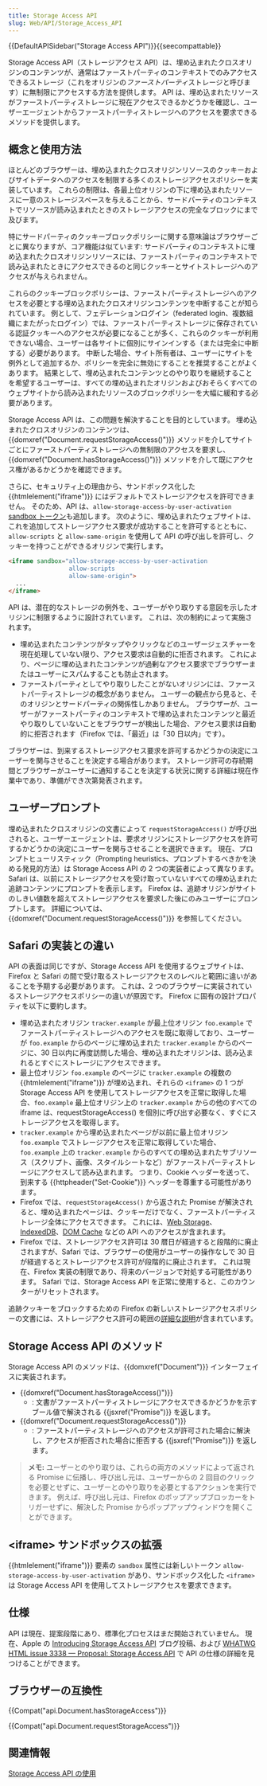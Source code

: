 ```yaml
---
title: Storage Access API
slug: Web/API/Storage_Access_API
---
```


{{DefaultAPISidebar("Storage Access API")}}{{seecompattable}}

Storage Access API（ストレージアクセス API）は、埋め込まれたクロスオリジンのコンテンツが、通常はファーストパーティのコンテキストでのみアクセスできるストレージ（これをオリジンの*ファーストパーティ*ストレージと呼びます）に無制限にアクセスする方法を提供します。 API は、埋め込まれたリソースがファーストパーティストレージに現在アクセスできるかどうかを確認し、ユーザーエージェントからファーストパーティストレージへのアクセスを要求できるメソッドを提供します。

## 概念と使用方法

ほとんどのブラウザーは、埋め込まれたクロスオリジンリソースのクッキーおよびサイトデータへのアクセスを制限する多くのストレージアクセスポリシーを実装しています。 これらの制限は、各最上位オリジンの下に埋め込まれたリソースに一意のストレージスペースを与えることから、サードパーティのコンテキストでリソースが読み込まれたときのストレージアクセスの完全なブロックにまで及びます。

特にサードパーティのクッキーブロックポリシーに関する意味論はブラウザーごとに異なりますが、コア機能は似ています: サードパーティのコンテキストに埋め込まれたクロスオリジンリソースには、ファーストパーティのコンテキストで読み込まれたときにアクセスできるのと同じクッキーとサイトストレージへのアクセスが与えられません。

これらのクッキーブロックポリシーは、ファーストパーティストレージへのアクセスを必要とする埋め込まれたクロスオリジンコンテンツを中断することが知られています。 例として、フェデレーションログイン（federated login、複数組織にまたがったログイン）では、ファーストパーティストレージに保存されている認証クッキーへのアクセスが必要になることが多く、これらのクッキーが利用できない場合、ユーザーは各サイトに個別にサインインする（または完全に中断する）必要があります。 中断した場合、サイト所有者は、ユーザーにサイトを例外として追加するか、ポリシーを完全に無効にすることを推奨することがよくあります。 結果として、埋め込まれたコンテンツとのやり取りを継続することを希望するユーザーは、すべての埋め込まれたオリジンおよびおそらくすべてのウェブサイトから読み込まれたリソースのブロックポリシーを大幅に緩和する必要があります。

Storage Access API は、この問題を解決することを目的としています。 埋め込まれたクロスオリジンのコンテンツは、{{domxref("Document.requestStorageAccess()")}} メソッドを介してサイトごとにファーストパーティストレージへの無制限のアクセスを要求し、{{domxref("Document.hasStorageAccess()")}} メソッドを介して既にアクセス権があるかどうかを確認できます。

さらに、セキュリティ上の理由から、サンドボックス化した {{htmlelement("iframe")}} にはデフォルトでストレージアクセスを許可できません。 そのため、API は、`allow-storage-access-by-user-activation` [sandbox トークン](/ja/docs/Web/HTML/Element/iframe#attr-sandbox)も追加します。 次のように、埋め込まれたウェブサイトは、これを追加してストレージアクセス要求が成功することを許可するとともに、`allow-scripts` と `allow-same-origin` を使用して API の呼び出しを許可し、クッキーを持つことができるオリジンで実行します。

```html
<iframe sandbox="allow-storage-access-by-user-activation
                 allow-scripts
                 allow-same-origin">
  ...
</iframe>
```

API は、潜在的なストレージの例外を、ユーザーがやり取りする意図を示したオリジンに制限するように設計されています。 これは、次の制約によって実施されます。

- 埋め込まれたコンテンツがタップやクリックなどのユーザージェスチャーを現在処理していない限り、アクセス要求は自動的に拒否されます。 これにより、ページに埋め込まれたコンテンツが過剰なアクセス要求でブラウザーまたはユーザーにスパムすることも防止されます。
- ファーストパーティとしてやり取りしたことがないオリジンには、ファーストパーティストレージの概念がありません。 ユーザーの観点から見ると、そのオリジンとサードパーティの関係性しかありません。 ブラウザーが、ユーザーがファーストパーティのコンテキストで埋め込まれたコンテンツと最近やり取りしていないことをブラウザーが検出した場合、アクセス要求は自動的に拒否されます（Firefox では、「最近」は「30 日以内」です）。

ブラウザーは、到来するストレージアクセス要求を許可するかどうかの決定にユーザーを関与させることを決定する場合があります。 ストレージ許可の存続期間とブラウザーがユーザーに通知することを決定する状況に関する詳細は現在作業中であり、準備ができ次第発表されます。

## ユーザープロンプト

埋め込まれたクロスオリジンの文書によって `requestStorageAccess()` が呼び出されると、ユーザーエージェントは、要求オリジンにストレージアクセスを許可するかどうかの決定にユーザーを関与させることを選択できます。 現在、プロンプトヒューリスティック（Prompting heuristics、プロンプトするべきかを決める発見的方法）は Storage Access API の 2 つの実装者によって異なります。 Safari は、以前にストレージアクセスを受け取っていないすべての埋め込まれた追跡コンテンツにプロンプトを表示します。 Firefox は、追跡オリジンがサイトのしきい値数を超えてストレージアクセスを要求した後にのみユーザーにプロンプトします。 詳細については、{{domxref("Document.requestStorageAccess()")}} を参照してください。

## Safari の実装との違い

API の表面は同じですが、Storage Access API を使用するウェブサイトは、Firefox と Safari の間で受け取るストレージアクセスのレベルと範囲に違いがあることを予期する必要があります。 これは、2 つのブラウザーに実装されているストレージアクセスポリシーの違いが原因です。 Firefox に固有の設計プロパティを以下に要約します。

- 埋め込まれたオリジン `tracker.example` が最上位オリジン `foo.example` でファーストパーティストレージへのアクセスを既に取得しており、ユーザーが `foo.example` からのページに埋め込まれた `tracker.example` からのページに、30 日以内に再度訪問した場合、埋め込まれたオリジンは、読み込まれるとすぐにストレージにアクセスできます。
- 最上位オリジン `foo.example` のページに `tracker.example` の複数の {{htmlelement("iframe")}} が埋め込まれ、それらの `<iframe>` の 1 つが Storage Access API を使用してストレージアクセスを正常に取得した場合、`foo.example` 最上位オリジン上の `tracker.example` からの他のすべての iframe は、requestStorageAccess() を個別に呼び出す必要なく、すぐにストレージアクセスを取得します。
- `tracker.example` から埋め込まれたページが以前に最上位オリジン `foo.example` でストレージアクセスを正常に取得していた場合、`foo.example` 上の `tracker.example` からのすべての埋め込まれたサブリソース（スクリプト、画像、スタイルシートなど）がファーストパーティストレージにアクセスして読み込まれます。 つまり、Cookie ヘッダーを送って、到来する {{httpheader("Set-Cookie")}} ヘッダーを尊重する可能性があります。
- Firefox では、`requestStorageAccess()` から返された Promise が解決されると、埋め込まれたページは、クッキーだけでなく、ファーストパーティストレージ全体にアクセスできます。 これには、[Web Storage](/ja/docs/Web/API/Web_Storage_API)、[IndexedDB](/ja/docs/Web/API/IndexedDB_API)、[DOM Cache](/ja/docs/Web/API/Cache) などの API へのアクセスが含まれます。
- Firefox では、ストレージアクセス許可は 30 暦日が経過すると段階的に廃止されますが、Safari では、ブラウザーの使用がユーザーの操作なしで 30 日が経過するとストレージアクセス許可が段階的に廃止されます。 これは現在、Firefox 実装の制限であり、将来のバージョンで対処する可能性があります。 Safari では、Storage Access API を正常に使用すると、このカウンターがリセットされます。

追跡クッキーをブロックするための Firefox の新しいストレージアクセスポリシーの文書には、ストレージアクセス許可の範囲の[詳細な説明](/ja/docs/Mozilla/Firefox/Privacy/Storage_access_policy#Storage_access_grants)が含まれています。

## Storage Access API のメソッド

Storage Access API のメソッドは、{{domxref("Document")}} インターフェイスに実装されます。

- {{domxref("Document.hasStorageAccess()")}}
  - : 文書がファーストパーティストレージにアクセスできるかどうかを示すブール値で解決される {{jsxref("Promise")}} を返します。
- {{domxref("Document.requestStorageAccess()")}}
  - : ファーストパーティストレージへのアクセスが許可された場合に解決し、アクセスが拒否された場合に拒否する {{jsxref("Promise")}} を返します。

> **メモ:** ユーザーとのやり取りは、これらの両方のメソッドによって返される Promise に伝播し、呼び出し元は、ユーザーからの 2 回目のクリックを必要とせずに、ユーザーとのやり取りを必要とするアクションを実行できます。 例えば、呼び出し元は、Firefox のポップアップブロッカーをトリガーせずに、解決した Promise からポップアップウィンドウを開くことができます。

## \<iframe> サンドボックスの拡張

{{htmlelement("iframe")}} 要素の `sandbox` 属性には新しいトークン `allow-storage-access-by-user-activation` があり、サンドボックス化した `<iframe>` は Storage Access API を使用してストレージアクセスを要求できます。

## 仕様

API は現在、提案段階にあり、標準化プロセスはまだ開始されていません。 現在、Apple の [Introducing Storage Access API](https://webkit.org/blog/8124/introducing-storage-access-api/) ブログ投稿、および [WHATWG HTML issue 3338 — Proposal: Storage Access API](https://github.com/whatwg/html/issues/3338) で API の仕様の詳細を見つけることができます。

## ブラウザーの互換性

{{Compat("api.Document.hasStorageAccess")}}

{{Compat("api.Document.requestStorageAccess")}}

## 関連情報

[Storage Access API の使用](/ja/docs/Web/API/Storage_Access_API/Using)
